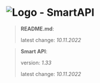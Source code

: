 # ![Logo](https://cdn.minevalley.eu/branding/logo_64px_cropped.png) - SmartAPI

> **README.md**:
>
> latest change: _10.11.2022_

> **Smart API**:
>
> version: _1.33_
>
> latest change: _10.11.2022_
